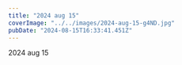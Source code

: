 ```yaml
---
title: "2024 aug 15"
coverImage: "../../images/2024-aug-15-g4ND.jpg"
pubDate: "2024-08-15T16:33:41.451Z"
---
```


2024 aug 15
